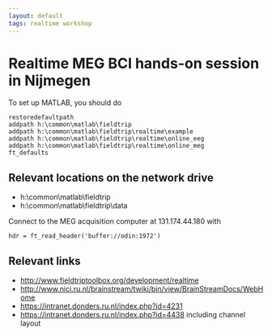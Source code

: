 ```yaml
---
layout: default
tags: realtime workshop
---
```


#  Realtime MEG BCI hands-on session in Nijmegen

To set up MATLAB, you should do

    restoredefaultpath
    addpath h:\common\matlab\fieldtrip
    addpath h:\common\matlab\fieldtrip\realtime\example
    addpath h:\common\matlab\fieldtrip\realtime\online_eeg
    addpath h:\common\matlab\fieldtrip\realtime\online_meg
    ft_defaults

## Relevant locations on the network drive

*  h:\common\matlab\fieldtrip
*  h:\common\matlab\fieldtrip\data

Connect to the MEG acquisition computer at 131.174.44.180 with 

    hdr = ft_read_header('buffer://odin:1972')

## Relevant links

*  http://www.fieldtriptoolbox.org/development/realtime
*  http://www.nici.ru.nl/brainstream/twiki/bin/view/BrainStreamDocs/WebHome
*  https://intranet.donders.ru.nl/index.php?id=4231
*  https://intranet.donders.ru.nl/index.php?id=4438 including channel layout
